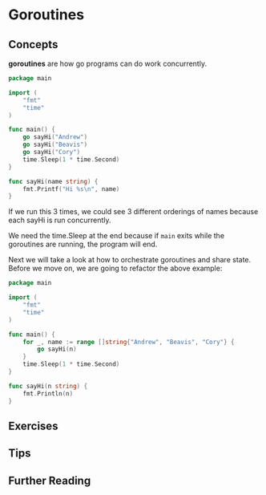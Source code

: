# Goroutines

## Concepts

**goroutines** are how go programs can do work concurrently.

```go
package main

import (
    "fmt"
    "time"
)

func main() {
    go sayHi("Andrew")
    go sayHi("Beavis")
    go sayHi("Cory")
    time.Sleep(1 * time.Second)
}

func sayHi(name string) {
    fmt.Printf("Hi %s\n", name)
}
```

If we run this 3 times, we could see 3 different orderings of names because each sayHi is run concurrently.

We need the time.Sleep at the end because if `main` exits while the goroutines are running, the program will end.

Next we will take a look at how to orchestrate goroutines and share state. Before we move on, we are going to refactor the above example:

```go
package main

import (
    "fmt"
    "time"
)

func main() {
    for _, name := range []string{"Andrew", "Beavis", "Cory"} {
        go sayHi(n)
    }
    time.Sleep(1 * time.Second)
}

func sayHi(n string) {
    fmt.Println(n)
}
```

## Exercises

## Tips

## Further Reading
